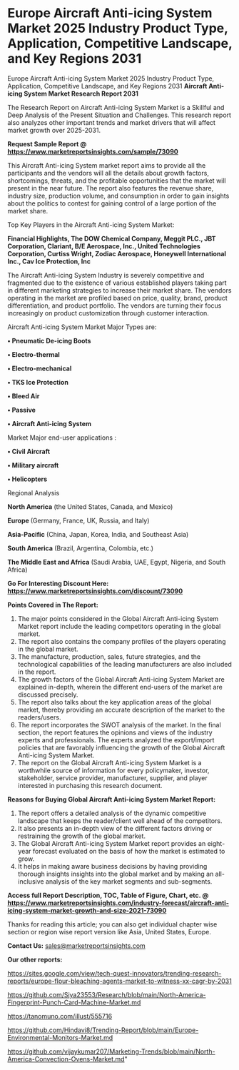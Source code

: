 # Europe Aircraft Anti-icing System Market 2025 Industry Product Type, Application, Competitive Landscape, and Key Regions 2031
Europe Aircraft Anti-icing System Market 2025 Industry Product Type, Application, Competitive Landscape, and Key Regions 2031
<strong>Aircraft Anti-icing System Market Research Report 2031</strong>

The Research Report on Aircraft Anti-icing System Market is a Skillful and Deep Analysis of the Present Situation and Challenges. This research report also analyzes other important trends and market drivers that will affect market growth over 2025-2031.

<strong>Request Sample Report @ <a href=https://www.marketreportsinsights.com/sample/73090>https://www.marketreportsinsights.com/sample/73090</a></strong>

This Aircraft Anti-icing System market report aims to provide all the participants and the vendors will all the details about growth factors, shortcomings, threats, and the profitable opportunities that the market will present in the near future. The report also features the revenue share, industry size, production volume, and consumption in order to gain insights about the politics to contest for gaining control of a large portion of the market share.

Top Key Players in the Aircraft Anti-icing System Market:

<strong>Financial Highlights, The DOW Chemical Company, Meggit PLC., JBT Corporation, Clariant, B/E Aerospace, Inc., United Technologies Corporation, Curtiss Wright, Zodiac Aerospace, Honeywell International Inc., Cav Ice Protection, Inc</strong>

The Aircraft Anti-icing System Industry is severely competitive and fragmented due to the existence of various established players taking part in different marketing strategies to increase their market share. The vendors operating in the market are profiled based on price, quality, brand, product differentiation, and product portfolio. The vendors are turning their focus increasingly on product customization through customer interaction.

Aircraft Anti-icing System Market Major Types are:

<strong>• Pneumatic De-icing Boots

• Electro-thermal

• Electro-mechanical

• TKS Ice Protection

• Bleed Air

• Passive

• Aircraft Anti-icing System</strong>

Market Major end-user applications :

<strong>• Civil Aircraft

• Military aircraft

• Helicopters</strong>

Regional Analysis

</u><strong><b>North America</b></strong> (the United States, Canada, and Mexico)

<strong><b>Europe </b></strong>(Germany, France, UK, Russia, and Italy)

<strong><b>Asia-Pacific</b></strong> (China, Japan, Korea, India, and Southeast Asia)

<strong><b>South America</b></strong> (Brazil, Argentina, Colombia, etc.)

<strong><b>The Middle East and Africa</b></strong> (Saudi Arabia, UAE, Egypt, Nigeria, and South Africa)

<strong>Go For Interesting Discount Here: <a href=https://www.marketreportsinsights.com/discount/73090>https://www.marketreportsinsights.com/discount/73090</a></strong>

<strong>Points Covered in The Report:</strong>
<ol>
  <li>The major points considered in the Global Aircraft Anti-icing System Market report include the leading competitors operating in the global market.</li>
  <li>The report also contains the company profiles of the players operating in the global market.</li>
  <li>The manufacture, production, sales, future strategies, and the technological capabilities of the leading manufacturers are also included in the report.</li>
  <li>The growth factors of the Global Aircraft Anti-icing System Market are explained in-depth, wherein the different end-users of the market are discussed precisely.</li>
  <li>The report also talks about the key application areas of the global market, thereby providing an accurate description of the market to the readers/users.</li>
  <li>The report incorporates the SWOT analysis of the market. In the final section, the report features the opinions and views of the industry experts and professionals. The experts analyzed the export/import policies that are favorably influencing the growth of the Global Aircraft Anti-icing System Market.</li>
  <li>The report on the Global Aircraft Anti-icing System Market is a worthwhile source of information for every policymaker, investor, stakeholder, service provider, manufacturer, supplier, and player interested in purchasing this research document.</li>
</ol>
<strong>Reasons for Buying Global Aircraft Anti-icing System Market Report:</strong>

<ol>
  <li>The report offers a detailed analysis of the dynamic competitive landscape that keeps the reader/client well ahead of the competitors.</li>
  <li>It also presents an in-depth view of the different factors driving or restraining the growth of the global market.</li>
  <li>The Global Aircraft Anti-icing System Market report provides an eight-year forecast evaluated on the basis of how the market is estimated to grow.</li>
  <li>It helps in making aware business decisions by having providing thorough insights insights into the global market and by making an all-inclusive analysis of the key market segments and sub-segments.</li>
</ol>
<strong>Access full Report Description, TOC, Table of Figure, Chart, etc. @ <a href=https://www.marketreportsinsights.com/industry-forecast/aircraft-anti-icing-system-market-growth-and-size-2021-73090>https://www.marketreportsinsights.com/industry-forecast/aircraft-anti-icing-system-market-growth-and-size-2021-73090</a></strong>


Thanks for reading this article; you can also get individual chapter wise section or region wise report version like Asia, United States, Europe.

<strong>Contact Us:</strong>
sales@marketreportsinsights.com

<strong>Our other reports:</strong>

<a href=https://sites.google.com/view/tech-quest-innovators/trending-research-reports/europe-flour-bleaching-agents-market-to-witness-xx-cagr-by-2031>https://sites.google.com/view/tech-quest-innovators/trending-research-reports/europe-flour-bleaching-agents-market-to-witness-xx-cagr-by-2031</a>

<a href=https://github.com/Siya23553/Research/blob/main/North-America-Fingerprint-Punch-Card-Machine-Market.md>https://github.com/Siya23553/Research/blob/main/North-America-Fingerprint-Punch-Card-Machine-Market.md</a>

<a href=https://tanomuno.com/illust/555716>https://tanomuno.com/illust/555716</a>

<a href=https://github.com/Hindavi8/Trending-Report/blob/main/Europe-Environmental-Monitors-Market.md>https://github.com/Hindavi8/Trending-Report/blob/main/Europe-Environmental-Monitors-Market.md</a>

<a href=https://github.com/vijaykumar207/Marketing-Trends/blob/main/North-America-Convection-Ovens-Market.md>https://github.com/vijaykumar207/Marketing-Trends/blob/main/North-America-Convection-Ovens-Market.md</a>"
